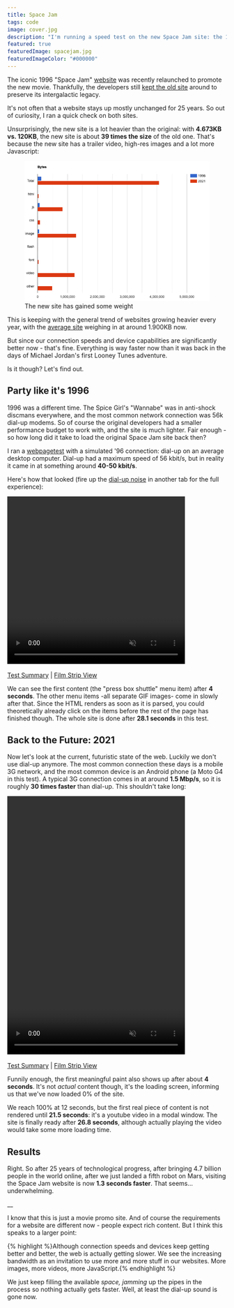 ```yaml
---
title: Space Jam
tags: code
image: cover.jpg
description: "I'm running a speed test on the new Space Jam site: the 1996 version on dial-up VS. the 2021 version on a 3G connection. Who will win?"
featured: true
featuredImage: spacejam.jpg
featuredImageColor: "#000000"
---
```


<p class="lead">The iconic 1996 "Space Jam" <a href="https://www.spacejam.com">website</a> was recently relaunched to promote the new movie. Thankfully, the developers still <a href="https://www.spacejam.com/1996/">kept the old site</a> around to preserve its intergalactic legacy.</p>

It's not often that a website stays up mostly unchanged for 25 years. So out of curiosity, I ran a quick check on both sites.

Unsurprisingly, the new site is a lot heavier than the original: with __4.673KB vs. 120KB__, the new site is about __39 times the size__ of the old one. That's because the new site has a trailer video, high-res images and a lot more Javascript:

<figure class="extend">
    <img src="sizes.png" alt="byte size comparison of the 1996 and 2021 space jam websites" />
    <figcaption>The new site has gained some weight</figcaption>
</figure>

This is keeping with the general trend of websites growing heavier every year, with the [average site](https://httparchive.org/reports/page-weight) weighing in at around 1.900KB now. 

But since our connection speeds and device capabilities are significantly better now - that's fine. Everything is way faster now than it was back in the days of Michael Jordan's first Looney Tunes adventure.

Is it though? Let's find out.

## Party like it's 1996

1996 was a different time. The Spice Girl's "Wannabe" was in anti-shock discmans everywhere, and the most common network connection was 56k dial-up modems. So of course the original developers had a smaller performance budget to work with, and the site is much lighter. Fair enough - so how long did it take to load the original Space Jam site back then?

I ran a [webpagetest](https://webpagetest.org/result/210404_BiDcBV_b347ef65fef0d8e8615d0196f93d631a/) with a simulated '96 connection: dial-up on an average desktop computer. Dial-up had a maximum speed of 56 kbit/s, but in reality it came in at something around __40-50 kbit/s__. 

Here's how that looked (fire up the [dial-up noise](https://www.youtube.com/watch?v=iHW1ho8L7V8) in another tab for the full experience):

<video width="408" height="384" controls muted>
    <source src="1996.mp4" type="video/mp4">
</video>

<p class="u-align-center">
    <a href="https://webpagetest.org/result/210404_BiDcBV_b347ef65fef0d8e8615d0196f93d631a/">Test Summary</a> | 
    <a href="https://webpagetest.org/video/compare.php?tests=210404_BiDcBV_b347ef65fef0d8e8615d0196f93d631a-r%3A1-c%3A0&highlightLCP=1&thumbSize=200&ival=500&end=visual">Film Strip View</a>
</p>

We can see the first content (the "press box shuttle" menu item) after __4 seconds__. The other menu items -all separate GIF images- come in slowly after that. Since the HTML renders as soon as it is parsed, you could theoretically already click on the items before the rest of the page has finished though. The whole site is done after __28.1 seconds__ in this test.

## Back to the Future: 2021

Now let's look at the current, futuristic state of the web. Luckily we don't use dial-up anymore. The most common connection these days is a mobile 3G network, and the most common device is an Android phone (a Moto G4 in this test). A typical 3G connection comes in at around __1.5 Mbp/s__, so it is roughly __30 times faster__ than dial-up. This shouldn't take long:

<video width="408" height="592" controls muted>
    <source src="2021.mp4" type="video/mp4">
</video>

<p class="u-align-center">
    <a href="https://webpagetest.org/result/210404_BiDc1N_ab2991b56a23742f37e661115c39b551/">Test Summary</a> | 
    <a href="https://webpagetest.org/video/compare.php?tests=210404_BiDc1N_ab2991b56a23742f37e661115c39b551-r:1-c:0">Film Strip View</a>
</p>

Funnily enough, the first meaningful paint also shows up after about __4 seconds__. It's not *actual* content though, it's the loading screen, informing us that we've now loaded 0% of the site. 

We reach 100% at 12 seconds, but the first real piece of content is not rendered until __21.5 seconds__: it's a youtube video in a modal window. The site is finally ready after __26.8 seconds__, although actually playing the video would take some more loading time.

## Results

Right. So after 25 years of technological progress, after bringing 4.7 billion people in the world online, after we just landed a fifth robot on Mars, visiting the Space Jam website is now __1.3 seconds faster__. That seems... underwhelming.

__

I know that this is just a movie promo site. And of course the requirements for a website are different now - people expect rich content. But I think this speaks to a larger point:

{% highlight %}Although connection speeds and devices keep getting better and better, the web is actually getting slower. We see the increasing bandwidth as an invitation to use more and more stuff in our websites. More images, more videos, more JavaScript.{% endhighlight %} 

We just keep filling the available *space, jamming* up the pipes in the process so nothing actually gets faster. Well, at least the dial-up sound is gone now.
